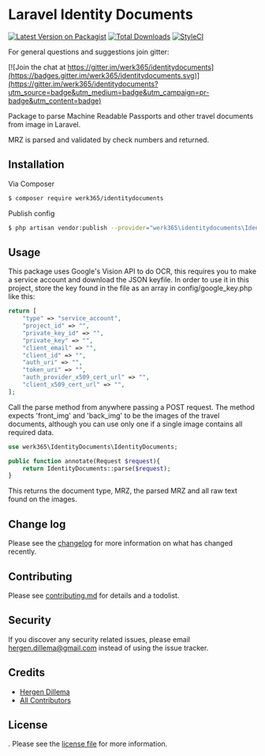 # Laravel Identity Documents

[![Latest Version on Packagist][ico-version]][link-packagist]
[![Total Downloads][ico-downloads]][link-downloads]
[![StyleCI][ico-styleci]][link-styleci]

For general questions and suggestions join gitter:

[![Join the chat at https://gitter.im/werk365/identitydocuments](https://badges.gitter.im/werk365/identitydocuments.svg)](https://gitter.im/werk365/identitydocuments?utm_source=badge&utm_medium=badge&utm_campaign=pr-badge&utm_content=badge)

Package to parse Machine Readable Passports and other travel documents from image in Laravel.

MRZ is parsed and validated by check numbers and returned.

## Installation

Via Composer

``` bash
$ composer require werk365/identitydocuments
```

Publish config
``` bash
$ php artisan vendor:publish --provider="werk365\identitydocuments\IdentityDocumentsServiceProvider"
```

## Usage
This package uses Google's Vision API to do OCR, this requires you to make a service account and download the JSON keyfile. In order to use it in this project, store the key found in the file as an array in config/google_key.php like this:
```php
return [
    "type" => "service_account",
    "project_id" => "",
    "private_key_id" => "",
    "private_key" => "",
    "client_email" => "",
    "client_id" => "",
    "auth_uri" => "",
    "token_uri" => "",
    "auth_provider_x509_cert_url" => "",
    "client_x509_cert_url" => "",
];
```

Call the parse method from anywhere passing a POST request. The method expects 'front_img' and 'back_img' to be the images of the travel documents, although you can use only one if a single image contains all required data.
```php
use werk365\IdentityDocuments\IdentityDocuments;

public function annotate(Request $request){
    return IdentityDocuments::parse($request);
}
```

This returns the document type, MRZ, the parsed MRZ and all raw text found on the images.

## Change log

Please see the [changelog](changelog.md) for more information on what has changed recently.

## Contributing

Please see [contributing.md](contributing.md) for details and a todolist.

## Security

If you discover any security related issues, please email <hergen.dillema@gmail.com> instead of using the issue tracker.

## Credits

- [Hergen Dillema][link-author]
- [All Contributors][link-contributors]

## License

. Please see the [license file](license.md) for more information.

[ico-version]: https://img.shields.io/packagist/v/werk365/identitydocuments.svg?style=flat-square
[ico-downloads]: https://img.shields.io/packagist/dt/werk365/identitydocuments.svg?style=flat-square
[ico-travis]: https://img.shields.io/travis/werk365/identitydocuments/master.svg?style=flat-square
[ico-styleci]: https://styleci.io/repos/281089912/shield

[link-packagist]: https://packagist.org/packages/werk365/identitydocuments
[link-downloads]: https://packagist.org/packages/werk365/identitydocuments
[link-travis]: https://travis-ci.org/werk365/identitydocuments
[link-styleci]: https://styleci.io/repos/281089912
[link-author]: https://github.com/HergenD
[link-contributors]: ../../contributors
